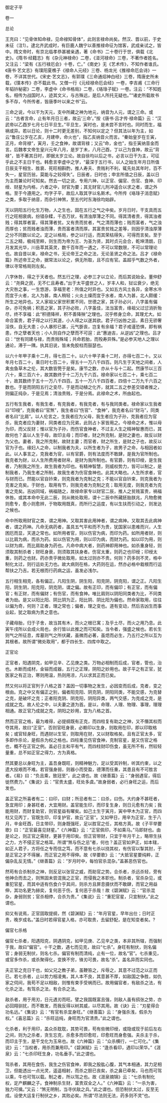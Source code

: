 御定子平

卷一

总论

王充曰：“见骨体知命禄，见命禄知骨体”，此则言禄命尚矣。然汉、晋以前，于史未征（注1）。逮北齐武成时，有巨鹿人魏宁以善推禄命征为馆客，武成亲试之，皆中。隋文帝时，有京北临孝恭甚被亲遇，著《命书》二十卷行于世，俱载《北史》。《隋书·经籍志》有《杂元神禄命》二卷，《湴河禄命》三卷，不著作者姓名。又注云：“梁有《五行禄厄会》十卷，亡。”《南史》无《艺术传》，不知作者谁氏。《唐书·艺文志》有璞阳夏樵子《禄命人元经》三卷、杨龙光《推禄命厄会诗》一卷，不详其世代。《宋史·艺文志》，有郭璞《三命通炤神白经》三卷，隋唐史所未载，《璞本传》亦不载此书。又僧一行《元经禄命厄会经》一卷，李吉甫《三命行年韬钤秘密》二卷，李虚中《命书格局》二卷，《珞琭子赋》一卷。注云：“不知姓名，相传为战国时人，迹其文义，与古殊远，是后人所托无疑也。”“诸史所载故书多不存，今所传者，皆唐季叶以来之书”云。

三命之说，今以干为天元，支中所藏之神为地元，纳音为人元，谓之三命。或云：“古者言命，止有年月日三者，故云‘三命’。”按《唐书·吕才传·禄命篇》云：“汉武帝以乙酉岁七月七日平旦生。”平旦生，寅时也，是未尝不言时也。同时而生，福祸或异。若以日论，则十二时更无差别，不知何以定之？但其法以年为主，如云“鲁庄公岁在乙亥，月建申，命火也”，指乙亥纳音火而言。“秦始皇岁在壬寅，正月，命背禄”，寅月，壬之食神，故谓背禄；又云“命，金也”，指壬寅纳音金而言。后魏孝文帝生皇兴元年八月，是岁丁未，八月己酉，丁以己为食神，故云“背禄”，皆不著其日时，即据太岁立论。故自徐均以后之书，必言以日干为主，可征乎此之不主日干也。韩愈言李虚中之学，“最深于五行书，以人之始生年月日所值日辰支干相生、胜衰、死旺相斟酌，推人寿夭、贵贱利不利，辄先处其年时，百不失一，星官历翁，莫能与之较得失”。日辰者，日时也；申言所值之日辰，盖以日为主而兼论时可知矣。然去一切之说，专用六神，以正官、偏官、伤官、食神、印绶、财星为内格，六者之中，财官为要；其无财官儿刑冲遥合以求之者，谓之外格。至于今遵用之。均字子平，故后人取其字以名斯术。今所传《珞琭子消息赋》之类，多取于纳音，而杂引神煞，至五代时东海徐均始辟。

天以阴阳五行化生万物，人之生也，固在五行之气之中矣。岁月日时，干支具而五行之旺相衰病，纷错杂糅，千态万状，有清浊厚薄之不同。得其清者贵，得其浊者贱；得其厚者富，得其薄者贫。又有贵而贫者，气之清而薄也；贱而富者，气之浊而厚也；贫而贱者浊而薄，贵而富者清而厚。其富贵贫贱之差等，则因乎清浊厚薄之分不同数以论之。定之以格局，参之以行运，而其荣枯得失，可得而言矣。至于二五之精，极纯至粹，则生而为帝为王、为圣为贤，其时贞元会合，乾坤清朗，日月发其光华，川岳萃其英灵，数千百年而一遇之，不可以常数限，不可以常理论也。故自昔以来，禄命之书，无论帝王之命之法，无论圣贤之命之法。吕才《禄命篇》所述帝王之命，据常法以论之，俱无所取，且不应有官。盖超乎气数之外者，律以寻常格局则左矣。

八字休咎，得之于天者也。然五行之理，必参三才以立论，而后其说始全。董仲舒云：“尧舜之民，无不仁且寿者。”出于太平盛世之人，岁丰人和，狱讼衰少，绝无大灾咎之事，一生悠游，享福至老：所值之时异也。又如五方风土各异，金寒水冷而宜于火者，北人为甚，南人稍轻；火炎土燥而宜于水者，南人为甚，北人颇缓：所生之地异也。又人家祖父家世积累不同，世德之家，其子孙必兴，八字虽有偏杂，亦可免祸；积恶之家，其子孙必败，八字虽佳，法当富贵，缘祖父过愆消折殆尽，终不享福：此“积德降祥，积不善降殃”之理也。况乎修身立命，其理尤大。如命合富贵，君子得之以行其道，小人得之以遂其欲。君子行凶咎之运，素日无骄奢淫佚，自无大患；小人暴殄已甚，元气斵丧，岂复有余福？君子戒谨恐惧，即有祸患，作之孽者天也；小人则自作之孽而不可逭：此“惠迪吉，从逆凶”之理也。吕才曰：“世有同建与禄，而贵贱殊域；共命若胎，而殁寿异殊。”是必参天地人之理以通论，滞于一隅，执其旧说，皆未免胶柱而鼓瑟也。

以六十年甲子乘十二月，得七百二十。以六十甲子乘十二时，亦得七百二十。又以年月七百二十，乘日时七百二十，得五十一万八千四百。则凡生于天地之间者，人禽虫鱼草木之伦，其大数皆筦于是矣。康节之数，亦从十与十二起。然康节以三百六十，乘三百六十，故其数终于十二万九千六百。禄命家以七百二十，乘七百二十，故其数终于五十一万八千四百。五十一万八千四百者，四倍十二万九千六百之数也。于是而阴阳五行之变尽，于是而动植之化齐，就其二五之参差交错者推之，则偏正纯杂，于是见焉；清浊贵贱，于是分焉。此禄命之术，所由起也。

五行有生我者，有我生者，有克我者，有我克者，有与我同类者。禄命家以生我者曰“印绶”，克我者曰“官煞”，我生者曰“伤官”、“食神”，我克者名曰“财马”，同类者名曰“比肩”。以人伦言之，生我者应为父母，我生者应为子孙，克我者应为官杀，我克者应为妻财，同类者应为兄弟，此则占卜家皆用之。今禄命之术，惟以母为印，而父反财；惟以官为子孙，而伤官食神者，不过主人生之精神智惠而已，其故何也？盖以人生于母，故印主母；而印者，财之所克制，是财之妻也，故反以财为父也。妻者，我之所克制，故财主妻；而官者，财之所生，是财之子也，故反以官为子也。缘妇人之命，以制我者为夫，以所生者为子，故男子之命，与相因者如此。以人事言之，克我者为官，以有官爵，则有法度而不敢肆，是我为官所制也。我克者为财，以人生所费用者财帛，是财为我所制也。有官爵，则有印绶，是生我者，乃制我之所生，故生我者为印也。有精神智慧，则威权势力，皆可以制之，是制我者，乃我生者之所制，故我生者为伤官食神也。此其大略也。人生所求者，官与财而已。然能以官自钤束，则克我者为克制之克；不能以官自钤束，则克我者为克害之克矣。于财也，取用有节，则我克者为克制之克；取用无度，则我克者为克害之克矣。吉凶同域，祸福随之，故禄命家专以财官二辰，推人之贫贱富贵，祸福休咎。或其本命中无此二辰，则从微处取用，谓十二辰中所藏胚胎朕兆，凡物愈微则愈专，愈小则愈辨，于物取用既真，而所行之运度，有以生扶而引动之，则发达之候也。

命中所取用财官之类，谓之用神。又取其害此用神者，谓之病神。又取其去此病神者，谓之药神。凡命无病药者，虽具五气平和而不为贵，犹国家以患难而兴，人生困厄而显，天道之常也。如所用者官，则以伤官为病，而印为药。如所用者财，则以比肩为病，而杀为药。如以伤官为用，则以印为病，而财为药。如以印为用，则以财为病，而比肩助身为药也。凡命中病大者，则药神即用神也。如杀重身轻，则须取其制杀者；财旺身衰，则须取其扶身者。伤官太重，则药之也印绶；印绶太重，则药之也财。药亦贵乎微处取用，如太过则亦不贵。何则？药多则不灵，格中制化太过，则行运处无力也。故大病则在格，大药则在运，然亦必格中栽根而行运帮扶之乃吉。若无根而行药病之运，虽发必浅尔。

五行相生相克，各有偏正。凡阳生阴，阴生阳，阳克阴，阴克阳，谓之正。凡阳生阳，阴生阴，阳克阳，阴克阴，谓之偏。故有正印，而有偏印；有正官，而有偏官；有正财，而有偏财；有伤官，而有食神。唯比肩则以阴阳同类者为比，不同类者为劫。是又以阳比阳、阴比阴为正，阳比阴、阴比阳为偏也。然命家取用，往往以偏为奇，何则？正者，理之常也；偏者，理之变也。道有变动，然后吉凶生而事业起，犹之取病为贵之意也。

子藏母胎，归于子舍，故当其有木，而火之根已寓；及乎土尽，而火之用乃息。此寅午戌所以会成火局也，余行皆以此推之而可知矣。当令者，强盛之候也。若长生则气之所征息，库墓则气之所伏藏，虽微而必著，虽熄而必生，乃五行之所以互为其根者。故所谓“微处取用”，都于四长生、四库中取之。

正官论

正官者，阳遇阴克，如甲见辛、乙见庚之类。万物必相制而后成，官者，管也，治也。木断而成材，金镕而成器，五行之正理，阴阳之妙用也。故子平之有正官，犹医家之有正治，寒则用温，热则用凉，凡以求其正而已矣。

然又何以将正官列于八格之首？盖因一切事物之发生，必因变而后成，克者，变之根由。克之中又有偏正之别，偏者阳克阳、阴克阴，阴阳同类，不能交感，为克替之克，是破坏之克；正者阳克阴、阴克阳，阴阳异类，两气交感，为克成之克，是成就之克。故人伦之中，以夫妻之道为首。是以，命理、人理、物理、事理，理理相通。故正官乃成就之克，阴阳之妙用，宜为八格之首。

然而正官之格，最为难得，必提纲既有正克，而四柱复有助之之神，又不僭其权而夺其用，故曰“正官”。否则官旺身衰，必赖印以生身，则取用在印，即以印取格矣；或官轻身旺，而遇财以生官，则取用在财，又以财取格矣。且有正官太多，官多即作杀论，是假杀为权之格也。四柱重见伤官食神，克制官星，是又伤官之格也，概不在正官之例。盖必日主和平有气，而四柱财印伤食，虽无所不有，然较轻量重，总不如正官之得力，方为真格。

然其要总以身旺为主，盖吾身既旺，则精神魅力，足以受其钤制，听其约束，以之遗大投艰而不难。若官强身弱，则器小而受盈，德薄而任重，其患且有不可胜言者。《易》曰：“负且乘，致冠至”，此之谓也。故《继善篇》云：“身弱遇官，得后徙然费力。”《集说》云：“官贵太盛，旺处多虞。”故身弱者，必行身旺之运，而后发也。

盖正官之所喜者有二：曰印，曰财；所忌者有二：曰杀，曰伤。大约身不甚旺者，急宜用印；身甚旺者，大宜用财。盖官能生印，而印复生身，则日元愈有力矣；我能用财，而财复助官，则官星益有曜矣。如己土生于寅月，寅中甲木为正官，而四柱又见丙丁，官既生印，印复护官，故云“正官”。又如甲日，用辛为正官，生于八月，辛金旺酉，日主带印，则身既强旺，足以胜官之任，其格方真。故《子平举要歌》曰：“正官最喜见财星。”《六神篇》云：“正官佩印，不如乘马。”马即财也。由是论之，则正官之需财，更甚于用印矣。但正官带财，只宜于年月干上，略带生扶之力，方不侵正官之格耳。所谓“煞与伤之忌”者，何也？盖正官如尹正，如本辖，如正人君子，方将任之专而信之笃，而不意有七杀以挠其权，有伤官以掣其肘，于是正官之才不得展，而正官之用不得伸。故《举要歌》云：“大抵官星要纯粹，正偏杂乱反无情。”《继善篇》云：“岁月时中，每怕官杀混杂。”盖甚恶伤官也。

然苟有合杀制杀之神，则反足以张官之威，而助官之势。合杀者，杀远杀轻，旁有他神合而去之，则煞固未尝混我之正官，而侵我之本职也。制杀者，官杀杂见，或重犯官星，而其中适有伤食介乎其间，则杀方且屏息摄伏而不敢肆，而官之用益伸，其功名更为赫奕，复何恶于伤，复何恶于杀哉！故《碧渊赋》云：“官杀混杂，身弱则贫；官杀相停，合杀为贵。”《集说》云：“重犯官星，只宜制伏。”此之谓也。

抑又有说焉，正官固取提纲，然《碧渊赋》云：“年月官星，早年出仕；日时正贵，晚岁成名。”盖日时若得官星入格，亦可取贵，去留舒配，是在知变者矣。?

偏官七杀格

偏官七杀者，阳遇阳克，阴遇阴克，如甲见庚、乙见辛之类，本非其所辖，而强制于我，故曰“偏官”。十干之数，遇七而见克，故曰“七杀”。身旺有制伏，则名偏官；身弱无制伏，则名七杀。偏官有制而清纯，止有一位，故名“官”。七杀重见，或官多作杀，或杀聚得化，变换不穷，锋刃可畏，故名“杀”。盖名异而实同也。

夫正官之克日干也，如父兄之教子弟，虽鞭笞之，斥辱之，其意不过范之以正而已。若七杀者，止以势力相凌夷，其人本不良，其意甚不厚，如敌国之争胜，如仇家之伺间，我苟不足以相敌，则惟有束手受祸而已。故用偏官者，有敌杀之法，有化杀之法，有驾杀之法，有合杀之法。

敌杀者，用于用刃，日元遇刃而旺。譬之我国既富且强，则敌人虽有鸱张之势，亦必回翔驯扰，而不敢发，而我反得以树其威，以尽其用。故《诀》云：“刃星得合功名远。”《集说》云：“有官有杀宜身旺。”《继善篇》云：“身强杀浅，假杀为权。”《喜忌篇》云：“杀旺运纯，身旺而为官清贵。”此之谓也。

化杀者，利于用印，盖众杀耽耽，其势可畏，苟有些微印绶，或隐或现于前后左右之间，则为之杀者，贪生忘克，杀愈多而印愈旺，印愈旺而身愈强。夫杀主于杀，而印主于生，是干戈化为玉帛也。故《六神篇》云：“众杀横行，一仁可化。”《集说》云：“当权者，用杀而兼用印。”《碧渊赋》云：“逢杀看印，遇印以荣华。”《涯泉》云：“七杀印旺生身，功名垂手。”此之谓也。

驾杀者，其用在食伤，我生之伤官食神，即我之股肱心腹，其气本相通，其力足相卫，但能透出一点光灵，遥遥相射，而杀之胆已丧矣，杀之鼻已牵矣，马也而可驾以乘，牛也可驾以载。制之者，所以驾之也。故《涯泉摘锦》云：“七杀有制化权，定产麒麟之子。食神制杀生财，富贵双全之人。”《六神篇》云：“一杀为害，独力可擒。”又云：“煞无明制，当寻伏敌之兵。”此之谓也。但恐制伏太过，反至无成。设使大运复行制伏之乡，其败必矣。所谓“尽法则无法，药多则不灵”也。

